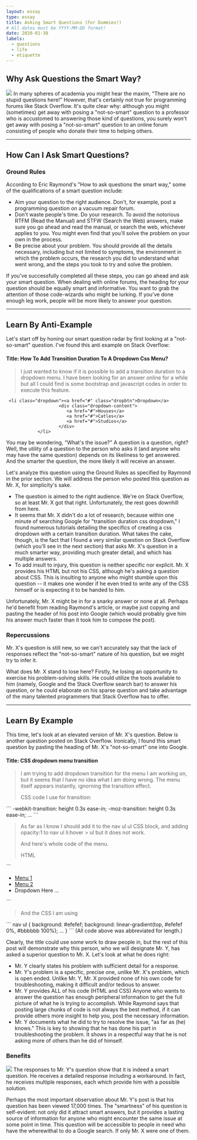 ```yaml
---
layout: essay
type: essay
title: Asking Smart Questions (For Dummies!)
# All dates must be YYYY-MM-DD format!
date: 2020-01-30
labels:
  - questions
  - life
  - etiquette
---
```

## Why Ask Questions the Smart Way?
<img class="ui small right floated image" src="../images/question.jpeg">
In many spheres of academia you might hear the maxim, "There are no stupid questions here!" However, that's certainly not true for programming forums like Stack Overflow. It's quite clear why: although you might (sometimes) get away with posing a "not-so-smart" question to a professor who is accustomed to answering those kind of questions, you surely won't get away with posing a "not-so-smart" question to an online forum consisting of people who donate their time to helping others.

---

## How Can I Ask Smart Questions?
### Ground Rules
According to Eric Raymond's "How to ask questions the smart way," some of the qualifications of a smart question include: 
* Aim your question to the right audience. Don't, for example, post a programming question on a vacuum repair forum.
* Don't waste people's time. Do your research. To avoid the notorious RTFM (Read the Manual) and STFW (Search the Web) answers, make sure you go ahead and read the manual, or search the web, whichever applies to you. You might even find that you'll solve the problem on your own in the process.
* Be precise about your problem. You should provide all the details necessary, including but not limited to symptoms, the environment in which the problem occurs, the research you did to understand what went wrong, and the steps you took to try and solve the problem.

If you've successfully completed all these steps, you can go ahead and ask your smart question. When dealing with online forums, the heading for your question should be equally smart and informative. You want to grab the attention of those code-wizards who might be lurking. If you've done enough leg work, people will be more likely to answer your question.

---

## Learn By Anti-Example
Let's start off by honing our smart question radar by first looking at a "not-so-smart" question. I've found this anti example on Stack Overflow:

#### <b>Title:</b> How To Add Transition Duration To A Dropdown Css Menu?
<blockquote>
  I just wanted to know if it is possible to add a transition duration to a dropdown menu. I have been looking for an answer online for a while but all I could find is some bootstrap and javascript codes in order to execute this feature.
</blockquote>

```
 <li class="dropdown"><a href="#" class="dropbtn">Dropdown</a>
                    <div class="dropdown-content">
                       <a href="#">Houses</a>
                       <a href="#">Catles</a>
                       <a href="#">Studios</a>
                    </div>
            </li>
 ```
You may be wondering, "What's the issue?" A question is a question, right? Well, the utility of a question to the person who asks it (and anyone who may have the same question) depends on its likeliness to get answered. And the smarter the question, the more likely it will receive an answer.

Let's analyze this question using the Ground Rules as specified by Raymond in the prior section. We will address the person who posted this question as Mr. X, for simplicity's sake. 
* The question is aimed to the right audience. We're on Stack Overflow, so at least Mr. X got that right. Unfortunately, the rest goes downhill from here.
* It seems that Mr. X didn't do a lot of research, because within one minute of searching Google for "transition duration css dropdown," I found numerous tutorials detailing the specifics of creating a css dropdown with a certain transition duration. What takes the cake, though, is the fact that I found a very similar question on Stack Overflow (which you'll see in the next section) that asks Mr. X's question in a much smarter way, providing much greater detail, and which has multiple answers.
* To add insult to injury, this question is neither specific nor explicit. Mr. X provides his HTML but not his CSS, although he's asking a question about CSS. This is insulting to anyone who might stumble upon this question -- it makes one wonder if he even tried to write any of the CSS himself or is expecting it to be handed to him. 

Unfortunately, Mr. X might be in for a snarky answer or none at all. Perhaps he'd benefit from reading Raymond's article, or maybe just copying and pasting the header of his post into Google (which would probably give him his answer much faster than it took him to compose the post).

### Repercussions
Mr. X's question is still new, so we can't accurately say that the lack of responses reflect the "not-so-smart" nature of his question, but we might try to infer it.

What does Mr. X stand to lose here? Firstly, he losing an opportunity to exercise his problem-solving skills. He could utilize the tools available to him (namely, Google and the Stack Overflow search bar) to answer his question, or he could elaborate on his sparse question and take advantage of the many talented programmers that Stack Overflow has to offer.

---

## Learn By Example
This time, let's look at an elevated version of Mr. X's question. Below is another question posted on Stack Overflow. Ironically, I found this smart question by pasting the heading of Mr. X's "not-so-smart" one into Google.

#### <b>Title:</b> CSS dropdown menu transition
<blockquote>
  I am trying to add dropdown transition for the menu I am working on, but it seems that I have no idea what I am doing wrong. The menu itself appears instantly, ignorning the transition effect.

CSS code I use for transition:
</blockquote>
```
-webkit-transition: height 0.3s ease-in;
-moz-transition: height 0.3s ease-in;
...
```
<blockquote>
  As far as I know I should add it to the nav ul ul CSS block, and adding opacity:1 to nav ul li:hover > ul but it does not work.

And here's whole code of the menu.

HTML
</blockquote>
```
<nav>
    <ul>
        <li><a href="http://www.www.com/">Menu 1</a></li>
        <li><a href="http://www.www.com/">Menu 2</a></li>
        <li><a>Dropdown Here</a>
        ...
</nav>
```
<blockquote>
  And the CSS I am using
</blockquote>
```
nav ul {
    background: #efefef; 
    background: linear-gradient(top, #efefef 0%, #bbbbbb 100%); 
    ...
}
```
(All code above was abbreviated for length.)

Clearly, the title could use some work to draw people in, but the rest of this post will demonstrate why this person, who we will designate Mr. Y, has asked a superior question to Mr. X. Let's look at what he does right:
* Mr. Y clearly states his problem with sufficient detail for a response.
* Mr. Y's problem is a specific, precise one, unlike Mr. X's problem, which is open ended. Unlike Mr. Y, Mr. X provided none of his own code for troubleshooting, making it difficult and/or tedious to answer.
* Mr. Y provides ALL of his code (HTML and CSS) Anyone who wants to answer the question has enough peripheral information to get the full picture of what he is trying to accomplish. While Raymond says that posting large chunks of code is not always the best method, if it can provide others more insight to help you, post the necessary information.
* Mr. Y documents what he did to try to resolve the issue, "as far as (he) knows." This is key to showing that he has done his part in troubleshooting the problem. It shows in a respectful way that he is not asking more of others than he did of himself.

### Benefits
<img class="ui medium right floated image" src="../images/congratulations-you-figured.jpg">
The responses to Mr. Y's question show that it is indeed a smart question. He receives a detailed response including a workaround. In fact, he receives multiple responses, each which provide him with a possible solution.

Perhaps the most important observation about Mr. Y's post is that his question has been viewed 17,000 times. The "smartness" of his question is self-evident: not only did it attract smart answers, but it provides a lasting source of information for anyone who might encounter the same issue at some point in time. This question will be accessible to people in need who have the wherewithal to do a Google search. If only Mr. X were one of them.
